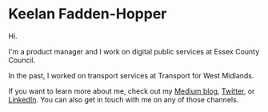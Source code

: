 # Keelan Fadden-Hopper

Hi.

I'm a product manager and I work on digital public services at Essex County Council.

In the past, I worked on transport services at Transport for West Midlands.

If you want to learn more about me, check out my [Medium blog](https://keelanfh.medium.com/), [Twitter](https://twitter.com/keelan_fh), or [LinkedIn](https://www.linkedin.com/in/keelanfh/). You can also get in touch with me on any of those channels.


